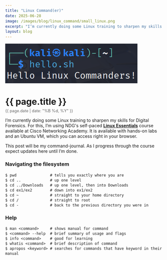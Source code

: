 ```yaml
---
title: "Linux Command(er)"
date: 2025-06-28
image: /images/blog/linux_command/small_linux.png
excerpt: "I’m currently doing some Linux training to sharpen my skills for Digital Forensics. For this, I’m using NDG's self-paced Linux Essentials course available at Cisco Networking Academy. It is available with hands-on labs and an Ubuntu VM, which you can access right in your browser."
layout: blog
---
```

<img src="/images/blog/linux_command/banner_linux.png" alt="Linux Commander" class="responsive-image">
<h1 style="margin-bottom: 5px;">{{ page.title }}</h1>
<p style="font-size: 0.9em; color: #666; margin-top: 0;">{{ page.date | date: "%B %d, %Y" }}</p>

I’m currently doing some Linux training to sharpen my skills for Digital Forensics. For this, I’m using NDG's self-paced [**Linux Essentials**](https://www.netacad.com/courses/linux-essentials?courseLang=en-US) course available at Cisco Networking Academy. It is available with hands-on labs and an Ubuntu VM, which you can access right in your browser.

This post will be my command-journal. As I progress through the course expect updates here until I’m done.

### Navigating the filesystem
```shell
$ pwd               # tells you exactly where you are
$ cd ..             # up one level
$ cd ../Downloads   # up one level, then into Downloads
$ cd ex1/ex2        # down into ex1/ex2
$ cd ~              # straight to your home directory
$ cd /              # straight to root
$ cd -              # back to the previous directory you were in
```

### Help
```shell
$ man <command>     # shows manual for command
$ <command> --help  # brief summary of usage and flags
$ info <command>    # good for learning
$ whatis <command>  # brief description of command
$ apropos <keyword> # searches for commands that have keyword in their manual
```

